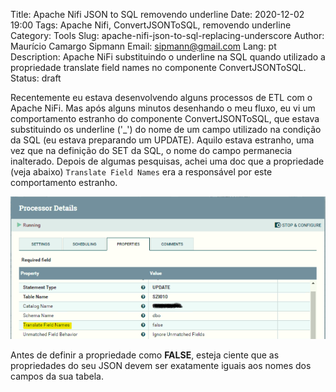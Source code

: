 Title: Apache Nifi JSON to SQL removendo underline
Date: 2020-12-02 19:00
Tags: Apache Nifi, ConvertJSONToSQL, removendo underline
Category: Tools
Slug: apache-nifi-json-to-sql-replacing-underscore
Author: Maurício Camargo Sipmann
Email: sipmann@gmail.com
Lang: pt
Description: Apache NiFi substituindo o underline na SQL quando utilizado a propriedade translate field names no componente ConvertJSONToSQL.
Status: draft

Recentemente eu estava desenvolvendo alguns processos de ETL com o Apache NiFi. Mas após alguns minutos desenhando o meu fluxo, eu vi um comportamento estranho do componente ConvertJSONToSQL, que estava substituindo os underline ('_') do nome de um campo utilizado na condição da SQL (eu estava preparando um UPDATE). Aquilo estava estranho, uma vez que na definição do SET da SQL, o nome do campo permanecia inalterado. Depois de algumas pesquisas, achei uma doc que a propriedade (veja abaixo) `Translate Field Names` era a responsável por este comportamento estranho.

![Apache NiFi JSONToSQL config](/images/apache_nifi_jsontosql.png)

Antes de definir a propriedade como **FALSE**, esteja ciente que as propriedades do seu JSON devem ser exatamente iguais aos nomes dos campos da sua tabela.
